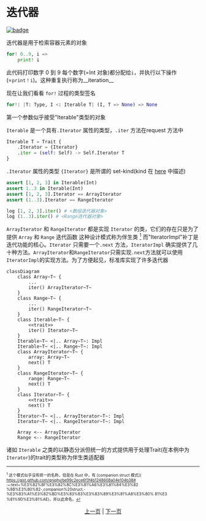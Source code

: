 # 迭代器

[![badge](https://img.shields.io/endpoint.svg?url=https%3A%2F%2Fgezf7g7pd5.execute-api.ap-northeast-1.amazonaws.com%2Fdefault%2Fsource_up_to_date%3Fowner%3Derg-lang%26repos%3Derg%26ref%3Dmain%26path%3Ddoc/EN/syntax/16_iterator.md%26commit_hash%3D14657486719a134f494e107774ac8f9d5a63f083)](https://gezf7g7pd5.execute-api.ap-northeast-1.amazonaws.com/default/source_up_to_date?owner=erg-lang&repos=erg&ref=main&path=doc/EN/syntax/16_iterator.md&commit_hash=14657486719a134f494e107774ac8f9d5a63f083)

迭代器是用于检索容器元素的对象

```python
for! 0..9, i =>
    print! i
```

此代码打印数字 0 到 9
每个数字(=Int 对象)都分配给`i`，并执行以下操作(=`print！i`)。这种重复执行称为__iteration__

现在让我们看看 `for!` 过程的类型签名

```python
for!: |T: Type, I <: Iterable T| (I, T => None) => None
```

第一个参数似乎接受"Iterable"类型的对象

`Iterable` 是一个具有`.Iterator` 属性的类型，`.iter` 方法在request 方法中

```python
Iterable T = Trait {
    .Iterator = {Iterator}
    .iter = (self: Self) -> Self.Iterator T
}
```

`.Iterator` 属性的类型 `{Iterator}` 是所谓的 set-kind(kind 在 [here](./type/advanced/kind.md) 中描述)

```python
assert [1, 2, 3] in Iterable(Int)
assert 1..3 in Iterable(Int)
assert [1, 2, 3].Iterator == ArrayIterator
assert (1..3).Iterator == RangeIterator

log [1, 2, 3].iter() # <数组迭代器对象>
log (1..3).iter() # <Range迭代器对象>
```

`ArrayIterator` 和 `RangeIterator` 都是实现 `Iterator` 的类，它们的存在只是为了提供 `Array` 和 `Range` 迭代函数
这种设计模式称为伴生类 [<sup id="f1">1</sup>](#1)
而"IteratorImpl"补丁是迭代功能的核心。`Iterator` 只需要一个`.next` 方法，`IteratorImpl` 确实提供了几十种方法。`ArrayIterator`和`RangeIterator`只需实现`.next`方法就可以使用`IteratorImpl`的实现方法。为了方便起见，标准库实现了许多迭代器

```mermaid
classDiagram
    class Array~T~ {
        ...
        iter() ArrayIterator~T~
    }
    class Range~T~ {
        ...
        iter() RangeIterator~T~
    }
    class Iterable~T~ {
        <<trait>>
        iter() Iterator~T~
    }
    Iterable~T~ <|.. Array~T~: Impl
    Iterable~T~ <|.. Range~T~: Impl
    class ArrayIterator~T~ {
        array: Array~T~
        next() T
    }
    class RangeIterator~T~ {
        range: Range~T~
        next() T
    }
    class Iterator~T~ {
        <<trait>>
        next() T
    }
    Iterator~T~ <|.. ArrayIterator~T~: Impl
    Iterator~T~ <|.. RangeIterator~T~: Impl

    Array <-- ArrayIterator
    Range <-- RangeIterator
```

诸如 `Iterable` 之类的以静态分派但统一的方式提供用于处理Trait(在本例中为 `Iterator`)的trait的类型称为伴生类适配器

---

<span id="1" style="font-size:x-small"><sup>1</sup> 这个模式似乎没有统一的名称，但是在 Rust 中，有 [companion struct 模式]( https://gist.github.com/qnighy/be99c2ece6f3f4b1248608a04e104b38# :~:text=%E3%82%8F%E3%82%8C%E3%81%A6%E3%81%84%E3%82 %8B%E3%80%82-,companion%20struct,-%E3%83%A1%E3%82%BD%E3%83%83%E3%83%89%E3%81%A8%E3%80% 81%E3 %81%9D%E3%81%AE)，并以此命名。[↩](#f1) </span>

<p align='center'>
    <a href='./15_type.md'>上一页</a> | <a href='./17_mutability.md'>下一页</a>
</p>
